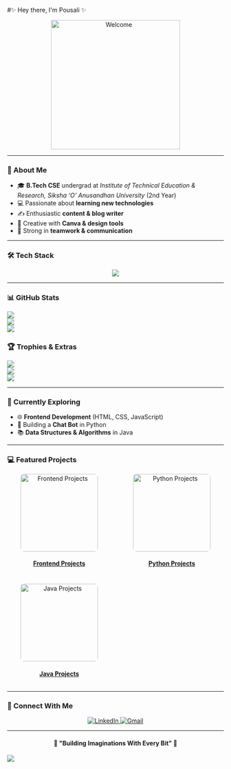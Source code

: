 #✨ Hey there, I'm Pousali ✨

<p align="center">
  <img src="https://media.giphy.com/media/paTz7UZbPfTZFRYnnB/giphy.gif" alt="Welcome" width="300"/>
</p>

---

### 🌸 About Me
- 🎓 **B.Tech CSE** undergrad at *Institute of Technical Education & Research, Siksha ‘O’ Anusandhan University* (2nd Year)  
- 💻 Passionate about **learning new technologies**  
- ✍️ Enthusiastic **content & blog writer**  
- 🎨 Creative with **Canva & design tools**  
- 🤝 Strong in **teamwork & communication**

---

### 🛠️ Tech Stack
<p align="center">
  <img src="https://skillicons.dev/icons?i=html,css,js,python,java,tailwind,github,vscode,eclipse,netlify,react,nextjs" />
</p>

---

### 📊 GitHub Stats
![](https://github-readme-stats.vercel.app/api?username=pandacoder251&theme=dark&hide_border=false&include_all_commits=false&count_private=false)  </br>
![](https://github-readme-stats.vercel.app/api/top-langs/?username=pandacoder251&theme=dark&hide_border=false&layout=compact)</br>
![](https://nirzak-streak-stats.vercel.app/?user=pandacoder251&theme=dark&hide_border=false)</br>

### 🏆 Trophies & Extras
![](https://github-profile-trophy.vercel.app/?username=pandacoder251&theme=radical&no-frame=false&margin-w=4)  
![](https://quotes-github-readme.vercel.app/api?type=horizontal&theme=radical)  
![](https://github-contributor-stats.vercel.app/api?username=pandacoder251&limit=5&theme=dark&combine_all_yearly_contributions=true)

---

### 🌿 Currently Exploring
- 🌐 **Frontend Development** (HTML, CSS, JavaScript)  
- 🤖 Building a **Chat Bot** in Python  
- 📚 **Data Structures & Algorithms** in Java  

---

### 💻 Featured Projects
<div align="center" style="display: grid; grid-template-columns: repeat(auto-fit, minmax(220px, 1fr)); gap: 20px; max-width: 900px;">
  <div>
    <img src="https://media3.giphy.com/media/2ikwIgNrmPZICNmRyX/giphy.gif" alt="Frontend Projects" width="180" style="border-radius: 8px;">
    <h4><a href="https://github.com/pandacoder251/Shopsy" target="_blank">Frontend Projects</a></h4>
  </div>
  <div>
    <img src="https://media4.giphy.com/avatars/acetech/RK67baKq9A79.gif" alt="Python Projects" width="180" style="border-radius: 8px;">
    <h4><a href="https://github.com/pandacoder251/Plagarismbot" target="_blank">Python Projects</a></h4>
  </div>
  <div>
    <img src="https://media.tenor.com/eD4euYmWCx8AAAAi/alarm-cute.gif" alt="Java Projects" width="180" style="border-radius: 8px;">
    <h4><a href="https://github.com/pandacoder251/DigitalClock-with-alarm-setting-function" target="_blank">Java Projects</a></h4>
  </div>
</div>

---

### 🌸 Connect With Me
<p align="center">
  <a href="https://www.linkedin.com/in/pousali-dolai-b8971a344/" target="_blank">
    <img src="https://img.shields.io/badge/linkedin-0A66C2?style=for-the-badge&logo=linkedin&logoColor=white" alt="LinkedIn">
  </a>
  <a href="mailto:pousalidolai59@gmail.com">
    <img src="https://img.shields.io/badge/gmail-D14836?style=for-the-badge&logo=gmail&logoColor=white" alt="Gmail">
  </a>
</p>

---


<h4 align="center">🌷 "Building Imaginations With Every Bit" 🌷</h4>

[![](https://visitcount.itsvg.in/api?id=pandacoder251&icon=0&color=0)](https://visitcount.itsvg.in)
